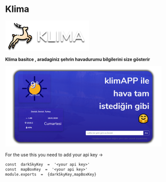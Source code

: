 # Klima
![klima logo](/public/img/klimalogo.png)

**Klima basitce , aradaginiz şehrin havadurumu bilgilerini size gösterir**

![thumbnail](/public/img/thumbnail.png)

For the use this you need to add your api key ->

    const  darkSkyKey  =  '<your api key>'
    const  mapBoxKey  =  '<your api key>'
    module.exports  =  {darkSkyKey,mapBoxKey}





